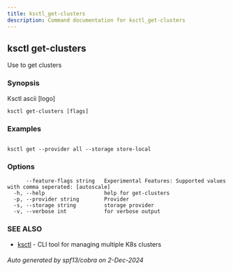 ```yaml
---
title: ksctl_get-clusters
description: Command documentation for ksctl_get-clusters
---
```


## ksctl get-clusters

Use to get clusters

### Synopsis

Ksctl ascii [logo]

```
ksctl get-clusters [flags]
```

### Examples

```

ksctl get --provider all --storage store-local

```

### Options

```
      --feature-flags string   Experimental Features: Supported values with comma seperated: [autoscale]
  -h, --help                   help for get-clusters
  -p, --provider string        Provider
  -s, --storage string         storage provider
  -v, --verbose int            for verbose output
```

### SEE ALSO

* [ksctl](ksctl.md)	 - CLI tool for managing multiple K8s clusters

###### Auto generated by spf13/cobra on 2-Dec-2024
